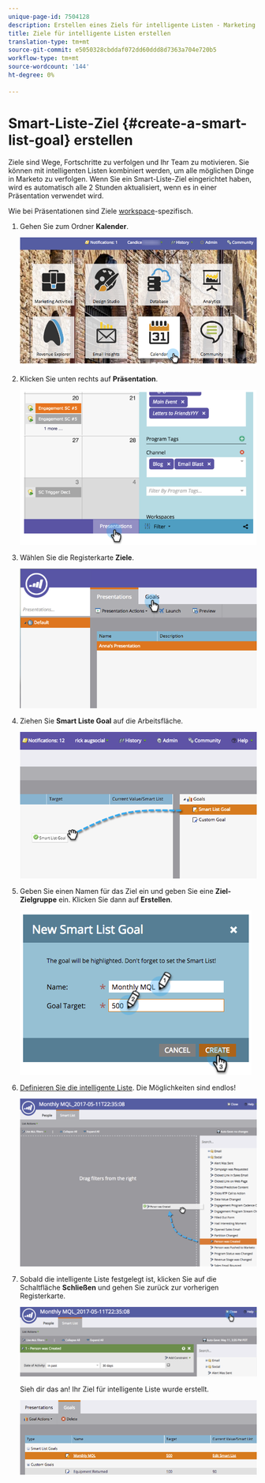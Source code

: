 ```yaml
---
unique-page-id: 7504128
description: Erstellen eines Ziels für intelligente Listen - Marketing Docs - Produktdokumentation
title: Ziele für intelligente Listen erstellen
translation-type: tm+mt
source-git-commit: e5050328cbddaf072dd60ddd8d7363a704e720b5
workflow-type: tm+mt
source-wordcount: '144'
ht-degree: 0%

---
```



# Smart-Liste-Ziel {#create-a-smart-list-goal} erstellen

Ziele sind Wege, Fortschritte zu verfolgen und Ihr Team zu motivieren. Sie können mit intelligenten Listen kombiniert werden, um alle möglichen Dinge in Marketo zu verfolgen. Wenn Sie ein Smart-Liste-Ziel eingerichtet haben, wird es automatisch alle 2 Stunden aktualisiert, wenn es in einer Präsentation verwendet wird.

Wie bei Präsentationen sind Ziele [workspace](/help/marketo/product-docs/administration/workspaces-and-person-partitions/understanding-workspaces-and-person-partitions.md)-spezifisch.

1. Gehen Sie zum Ordner **Kalender**.

   ![](assets/2017-05-10-15-30-47-1.png)

1. Klicken Sie unten rechts auf **Präsentation**.

   ![](assets/image2015-3-24-12-3a2-3a55.png)

1. Wählen Sie die Registerkarte **Ziele**.

   ![](assets/image2015-3-26-12-3a25-3a17.png)

1. Ziehen Sie **Smart Liste Goal** auf die Arbeitsfläche.

   ![](assets/image2015-3-24-12-3a47-3a36.png)

1. Geben Sie einen Namen für das Ziel ein und geben Sie eine **Ziel-Zielgruppe** ein. Klicken Sie dann auf **Erstellen**.

   ![](assets/image2015-3-24-12-3a50-3a6.png)

1. [Definieren Sie die intelligente Liste](/help/marketo/product-docs/core-marketo-concepts/smart-lists-and-static-lists/creating-a-smart-list/find-and-add-filters-to-a-smart-list.md). Die Möglichkeiten sind endlos!

   ![](assets/mql.png)

1. Sobald die intelligente Liste festgelegt ist, klicken Sie auf die Schaltfläche **Schließen** und gehen Sie zurück zur vorherigen Registerkarte.

   ![](assets/mql2.png)

   Sieh dir das an! Ihr Ziel für intelligente Liste wurde erstellt.

   ![](assets/image2015-3-24-13-3a0-3a35.png)
